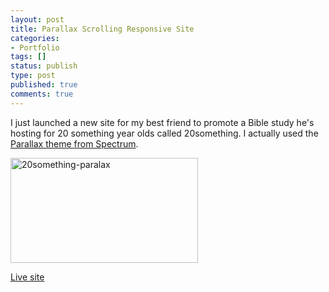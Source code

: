 ```yaml
---
layout: post
title: Parallax Scrolling Responsive Site
categories:
- Portfolio
tags: []
status: publish
type: post
published: true
comments: true
---
```


I just launched a new site for my best friend to promote a Bible study he's hosting for 20 something year olds called 20something. I actually used the <a href="http://themespectrum.com/premium-themes/parallax/" target="_blank">Parallax theme from Spectrum</a>.

<a href="http://www.adamwadeharris.com/assets/uploads/2013/02/20something-paralax.gif"><img class="aligncenter size-full wp-image-245" alt="20something-paralax" src="{{site.url}}/assets/uploads/2013/02/20something-paralax.gif" width="300" height="168" /></a>

<a href="http://www.20somethingerath.com/" target="_blank">Live site</a>
